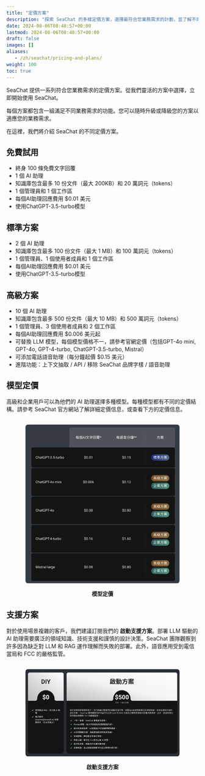 ```yaml
---
title: "定價方案"
description: "探索 SeaChat 的多樣定價方案，選擇最符合您業務需求的計劃，並了解不同方案的功能、模型定價與支援選項，助您高效管理 AI 助理與知識庫。"
date: 2024-08-06T08:48:57+00:00
lastmod: 2024-08-06T08:48:57+00:00
draft: false
images: []
aliases:
   - /zh/seachat/pricing-and-plans/
weight: 100 
toc: true
---
```


SeaChat 提供一系列符合您業務需求的定價方案。從我們靈活的方案中選擇，立即開始使用 SeaChat。

每個方案都包含一組滿足不同業務需求的功能。您可以隨時升級或降級您的方案以適應您的業務需求。

在這裡，我們將介紹 SeaChat 的不同定價方案。

## 免費試用

- 終身 100 條免費文字回覆
- 1 個 AI 助理
- 知識庫包含最多 10 份文件（最大 200KB）和 20 萬詞元（tokens）
- 1 個管理員和 1 個工作區
- 每個AI助理回應費用 $0.01 美元
- 使用ChatGPT-3.5-turbo模型

## 標準方案

- 2 個 AI 助理
-  知識庫包含最多 100 份文件（最大 1 MB）和 100 萬詞元（tokens）
- 1 個管理員、1 個使用者成員和 1 個工作區
- 每個AI助理回應費用 $0.01 美元
- 使用ChatGPT-3.5-turbo模型

## 高級方案

- 10 個 AI 助理
- 知識庫包含最多 500 份文件（最大 10 MB）和 500 萬詞元（tokens）
- 1 個管理員、3 個使用者成員和 2 個工作區
- 每個AI助理回應費用 $0.006 美元起
- 可替換 LLM 模型，每個模型價格不一，請參考官網定價（包括GPT-4o mini, GPT-4o, GPT-4-turbo, ChatGPT-3.5-turbo, Mistral）
- 可添加電話語音助理（每分鐘起價 $0.15 美元）
- 進階功能：上下文抽取 / API / 移除 SeaChat 品牌字樣 / 語音助理

## 模型定價

高級和企業用戶可以為他們的 AI 助理選擇多種模型。每種模型都有不同的定價結構。請參考 SeaChat 官方網站了解詳細定價信息，或查看下方的定價信息。

<br/>
<center>
<a style="border-radius: 0.4rem; cursor: zoom-in;" href="/images/seachat/zh/pricing-plans/pricing-model.png" target="_blank">
<img width="80%" style="border-radius: 0.4rem" src="/images/seachat/zh/pricing-plans/pricing-model.png" alt="SeaChat | 模型定價">
</a>

**模型定價**
</center>

## 支援方案

對於使用場景複雜的客戶，我們建議訂閱我們的 **啟動支援方案**。部署 LLM 驅動的 AI 助理需要廣泛的領域知識、技術支援和謹慎的設計決策。SeaChat 團隊觀察到許多因為缺乏對 LLM 和 RAG 運作理解而失敗的部署。此外，語音應用受到電信當局和 FCC 的嚴格監管。

<br/>
<center>
<a style="border-radius: 0.4rem; cursor: zoom-in;" href="/images/seachat/zh/pricing-plans/pricing-support.png" target="_blank">
<img width="80%" style="border-radius: 0.4rem" src="/images/seachat/zh/pricing-plans/pricing-support.png" alt="SeaChat | 啟動支援方案">
</a>

**啟動支援方案**
</center>

